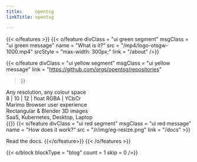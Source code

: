 ```yaml
---
title:     opentsg
linkTitle: opentsg

---
```

<!--  ___                _                             -->
<!-- | __|  ___   __ _  | |_   _  _   _ _   ___   ___  -->
<!-- | _|  / -_) / _` | |  _| | || | | '_| / -_) (_-<  -->
<!-- |_|   \___| \__,_|  \__|  \_,_| |_|   \___| /__/  -->
{{< o/features >}}
  {{< o/feature
    divClass = "ui green segment"
    msgClass = "ui green message"
    name     = "What is it?"
    src      = "/mp4/logo-otsgw-1000.mp4"
    srcStyle = "max-width: 300px;"
    link     = "/about"
  />}}
<!-- ---------------------------------------------------------------------- -->
  {{< o/feature
    divClass = "ui yellow segment"
    msgClass = "ui yellow message"
    link     = "https://github.com/orgs/opentsg/repositories"
  >}}
<div class="ui pink message"><i class="tv icon"></i></i> Any resolution, any colour space </div>
<div class="ui red message"><i class="ruler combined icon"></i> 8 | 10 | 12 | float RGBA | YCbCr </div>
<div class="ui orange message"><i class="python icon"></i> Marimo Browser user experience</div>
<div class="ui green message"><i class="blender icon"></i> Rectangular & Blender 3D images</div>
<div class="ui blue message"><i class="laptop code icon"></i> SaaS, Kubernetes, Desktop, Laptop</div>
  {{</o/feature>}}
<!-- ---------------------------------------------------------------------- -->
  {{< o/feature
    divClass = "ui red segment"
    msgClass = "ui red message"
    name     = "How does it work?"
    src      = "/r/img/eg-resize.png"
    link     = "/docs"
  >}}

  <i class="book icon"></i> Read the docs.
  {{</o/feature>}}
{{< /o/features >}}

<!--   ___   _                             _            -->
<!--  | _ ) | |  ___   __ _   ___    ___  | |_   __     -->
<!--  | _ \ | | / _ \ / _` | (_-<   / -_) |  _| / _|    -->
<!--  |___/ |_| \___/ \__, | /__/   \___|  \__| \__|    -->
<!--                  |___/                             -->
{{< o/block blockType = "blog" count = 1 skip = 0 />}}
